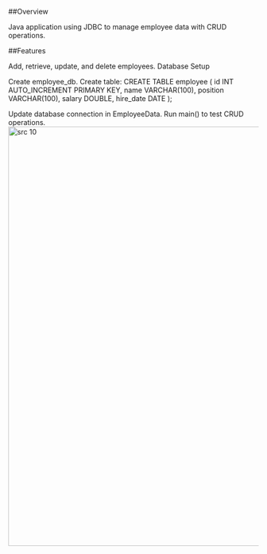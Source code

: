 ##Overview

Java application using JDBC to manage employee data with CRUD operations.

##Features

Add, retrieve, update, and delete employees.
Database Setup

Create employee_db.
Create table:
CREATE TABLE employee (
    id INT AUTO_INCREMENT PRIMARY KEY,
    name VARCHAR(100),
    position VARCHAR(100),
    salary DOUBLE,
    hire_date DATE
);

Update database connection in EmployeeData.
Run main() to test CRUD operations.
<img width="843" alt="src 10" src="https://github.com/user-attachments/assets/105c9c1e-f7f4-4c28-8a82-ee478bbd67a7">
